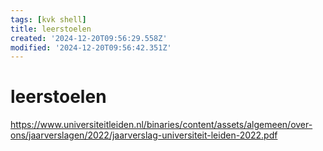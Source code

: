 ```yaml
---
tags: [kvk shell]
title: leerstoelen
created: '2024-12-20T09:56:29.558Z'
modified: '2024-12-20T09:56:42.351Z'
---
```


# leerstoelen

https://www.universiteitleiden.nl/binaries/content/assets/algemeen/over-ons/jaarverslagen/2022/jaarverslag-universiteit-leiden-2022.pdf
